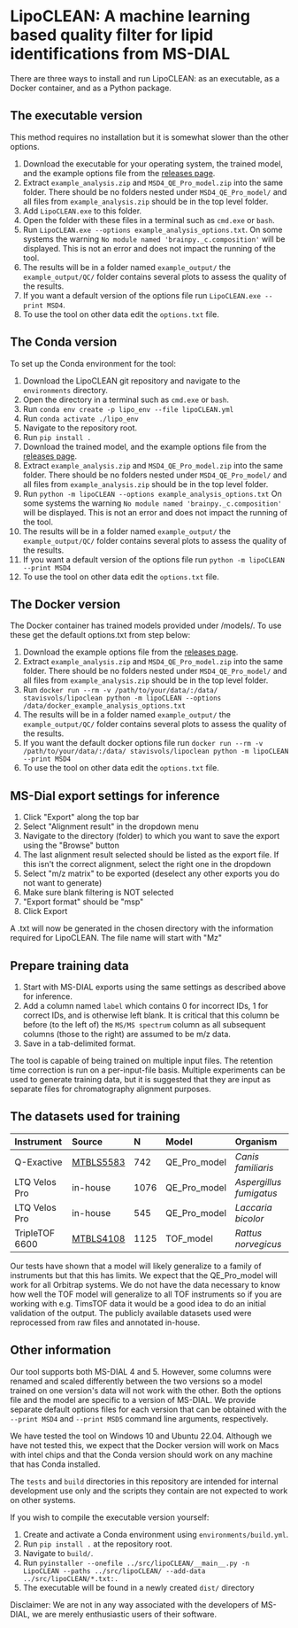 

# LipoCLEAN: A machine learning based quality filter for lipid identifications from MS-DIAL
There are three ways to install and run LipoCLEAN: as an executable, as a Docker container, and as a Python package.

## The executable version
This method requires no installation but it is somewhat slower than the other options.
1. Download the executable for your operating system, the trained model, and the example options file from the [releases page](https://github.com/stavis1/lipoCLEAN/releases).
2. Extract `example_analysis.zip` and `MSD4_QE_Pro_model.zip` into the same folder. There should be no folders nested under `MSD4_QE_Pro_model/` and all files from `example_analysis.zip` should be in the top level folder.
3. Add `LipoCLEAN.exe` to this folder.
4. Open the folder with these files in a terminal such as `cmd.exe` or `bash`.
5. Run `LipoCLEAN.exe --options example_analysis_options.txt`. On some systems the warning `No module named 'brainpy._c.composition'` will be displayed. This is not an error and does not impact the running of the tool.
6. The results will be in a folder named `example_output/` the `example_output/QC/` folder contains several plots to assess the quality of the results.
7. If you want a default version of the options file run `LipoCLEAN.exe --print MSD4`.
8. To use the tool on other data edit the `options.txt` file.

## The Conda version
To set up the Conda environment for the tool:
1. Download the LipoCLEAN git repository and navigate to the `environments` directory.
2. Open the directory in a terminal such as `cmd.exe` or `bash`.
3. Run `conda env create -p lipo_env --file lipoCLEAN.yml`
4. Run `conda activate ./lipo_env`
5. Navigate to the repository root.
6. Run `pip install .`
7. Download the trained model, and the example options file from the [releases page](https://github.com/stavis1/lipoCLEAN/releases).
8. Extract `example_analysis.zip` and `MSD4_QE_Pro_model.zip` into the same folder. There should be no folders nested under `MSD4_QE_Pro_model/` and all files from `example_analysis.zip` should be in the top level folder.
9. Run `python -m lipoCLEAN --options example_analysis_options.txt` On some systems the warning `No module named 'brainpy._c.composition'` will be displayed. This is not an error and does not impact the running of the tool.
10. The results will be in a folder named `example_output/` the `example_output/QC/` folder contains several plots to assess the quality of the results.
11. If you want a default version of the options file run `python -m lipoCLEAN --print MSD4`
12. To use the tool on other data edit the `options.txt` file.

## The Docker version
The Docker container has trained models provided under /models/. To use these get the default options.txt from step below:
1. Download the example options file from the [releases page](https://github.com/stavis1/lipoCLEAN/releases).
3. Extract `example_analysis.zip` and `MSD4_QE_Pro_model.zip` into the same folder. There should be no folders nested under `MSD4_QE_Pro_model/` and all files from `example_analysis.zip` should be in the top level folder.
4. Run `docker run --rm -v /path/to/your/data/:/data/ stavisvols/lipoclean python -m lipoCLEAN --options /data/docker_example_analysis_options.txt`
5. The results will be in a folder named `example_output/` the `example_output/QC/` folder contains several plots to assess the quality of the results.
6. If you want the default docker options file run `docker run --rm -v /path/to/your/data/:/data/ stavisvols/lipoclean python -m lipoCLEAN --print MSD4`
7. To use the tool on other data edit the `options.txt` file.

## MS-Dial export settings for inference
1. Click "Export" along the top bar
2. Select "Alignment result" in the dropdown menu
3. Navigate to the directory (folder) to which you want to save the export using the "Browse" button
4. The last alignment result selected should be listed as the export file. If this isn't the correct alignment, select the right one in the dropdown
5. Select "m/z matrix" to be exported (deselect any other exports you do not want to generate)
6. Make sure blank filtering is NOT selected
7. "Export format" should be "msp"
8. Click Export

A .txt will now be generated in the chosen directory with the information required for LipoCLEAN. The file name will start with "Mz"

## Prepare training data
1. Start with MS-DIAL exports using the same settings as described above for inference. 
2. Add a column named `label` which contains 0 for incorrect IDs, 1 for correct IDs, and is otherwise left blank. It is critical that this column be before (to the left of) the `MS/MS spectrum` column as all subsequent columns (those to the right) are assumed to be m/z data. 
3. Save in a tab-delimited format.

The tool is capable of being trained on multiple input files. The retention time correction is run on a per-input-file basis. Multiple experiments can be used to generate training data, but it is suggested that they are input as separate files for chromatography alignment purposes. 

## The datasets used for training
| Instrument | Source | N  | Model | Organism |
| :--------- | :----- | :- | :---- | :------- |
| Q-Exactive | [MTBLS5583](https://www.ebi.ac.uk/metabolights/editor/MTBLS5583/descriptors) | 742 | QE_Pro_model | *Canis familiaris* |
| LTQ Velos Pro | in-house | 1076 | QE_Pro_model | *Aspergillus fumigatus* |
| LTQ Velos Pro | in-house | 545 | QE_Pro_model | *Laccaria bicolor* |
| TripleTOF 6600 | [MTBLS4108](https://www.ebi.ac.uk/metabolights/editor/MTBLS4108/descriptors) | 1125 | TOF_model | *Rattus norvegicus* |

Our tests have shown that a model will likely generalize to a family of instruments but that this has limits. We expect that the QE_Pro_model will work for all Orbitrap systems. We do not have the data necessary to know how well the TOF model will generalize to all TOF instruments so if you are working with e.g. TimsTOF data it would be a good idea to do an initial validation of the output. The publicly available datasets used were reprocessed from raw files and annotated in-house.

## Other information

Our tool supports both MS-DIAL 4 and 5. However, some columns were renamed and scaled differently between the two versions so a model trained on one version's data will not work with the other. Both the options file and the model are specific to a version of MS-DIAL. We provide separate default options files for each version that can be obtained with the `--print MSD4` and `--print MSD5` command line arguments, respectively.

We have tested the tool on Windows 10 and Ubuntu 22.04. Although we have not tested this, we expect that the Docker version will work on Macs with intel chips and that the Conda version should work on any machine that has Conda installed.

The `tests` and `build` directories in this repository are intended for internal development use only and the scripts they contain are not expected to work on other systems.

 If you wish to compile the executable version yourself:
 1. Create and activate a Conda environment using `environments/build.yml`.
 2. Run `pip install .` at the repository root.
 3. Navigate to `build/`.
 4. Run `pyinstaller --onefile ../src/lipoCLEAN/__main__.py -n LipoCLEAN --paths ../src/lipoCLEAN/ --add-data ../src/lipoCLEAN/*.txt:.`
 5. The executable will be found in a newly created `dist/` directory

Disclaimer: We are not in any way associated with the developers of MS-DIAL, we are merely enthusiastic users of their software.

